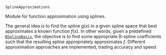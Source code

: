 ```
SplineApproximations
```

Module for function approximation using splines.

The general idea is to find the spline $g(x)$ in a given spline space that best approximates a known function $f(x)$. In other words, given a predefined [`BSplineBasis`](@ref), the objective is to find some appropriate B-spline coefficients such that the resulting spline appropriately approximates $f$. Different approximation approaches are implemented, trading accuracy and speed.
